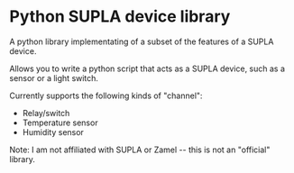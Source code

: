 Python SUPLA device library
===========================

A python library implementating of a subset of the features of a SUPLA device.

Allows you to write a python script that acts as a SUPLA device, such as a sensor or a light switch.

Currently supports the following kinds of "channel":
 * Relay/switch
 * Temperature sensor
 * Humidity sensor

Note: I am not affiliated with SUPLA or Zamel -- this is not an "official" library.
